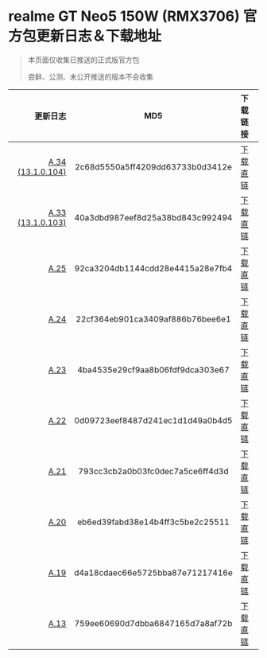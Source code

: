 # realme GT Neo5 150W (RMX3706) 官方包更新日志＆下载地址

> 本页面仅收集已推送的正式版官方包
> 
> 尝鲜、公测、未公开推送的版本不会收集

更新日志 | MD5 | 下载链接
-------:|:-------------:|:--------------
[A.34 (13.1.0.104)](https://gauss-compotacostauto-cn.allawnfs.com/remove-69c2bb320aaeda56af51dfbf1f97fcaa/component-ota/23/04/28/7dca3b17e242402893150789b63ad7b3.html) | 2c68d5550a5ff4209dd63733b0d3412e | [下载直链](https://gauss-componentotacostmanual-cn.allawnfs.com/remove-69c2bb320aaeda56af51dfbf1f97fcaa/component-ota/23/04/27/8388a5bb4ae74c43b6752186304bc77e.zip)
[A.33 (13.1.0.103)](https://gauss-compotacostauto-cn.allawnfs.com/remove-c80b2e5efb70211b8fe6eccb2760fe10/component-ota/23/04/24/fef46ce19a644fd2963e056e7436a450.html) | 40a3dbd987eef8d25a38bd843c992494 | [下载直链](https://gauss-componentotacostmanual-cn.allawnfs.com/remove-c80b2e5efb70211b8fe6eccb2760fe10/component-ota/23/04/24/b47d88ec417742ed836a1d9de8c9d659.zip)
[A.25](https://gauss-compotacostauto-cn.allawnfs.com/remove-bf85f6c43fbd3773dba1fbe18fde02d4/component-ota/23/03/25/2b2ebcf31d4043dda4ddda44b9f2b960.html) | 92ca3204db1144cdd28e4415a28e7fb4 | [下载直链](https://gauss-componentotacostmanual-cn.allawnfs.com/remove-bf85f6c43fbd3773dba1fbe18fde02d4/component-ota/23/03/24/77c363c10d6e4ebb81cbbc4484235b29.zip)
[A.24](https://gauss-compotacostauto-cn.allawnfs.com/remove-334eb367a908bdd5f9638c86e0f0f992/component-ota/23/03/20/8f1ee1a3f4a04beeaf842f4d5964efc6.html) | 22cf364eb901ca3409af886b76bee6e1 | [下载直链](https://gauss-componentotacostmanual-cn.allawnfs.com/remove-334eb367a908bdd5f9638c86e0f0f992/component-ota/23/03/17/c6fccd130bd548a98bb4b8e032400616.zip)
[A.23](https://gauss-compotacostauto-cn.allawnfs.com/remove-b51259f91e3526632afd88e08f8f1cef/component-ota/23/03/07/18b879911dad414686893be2a4e97bcc.html) | 4ba4535e29cf9aa8b06fdf9dca303e67 | [下载直链](https://gauss-componentotacostmanual-cn.allawnfs.com/remove-b51259f91e3526632afd88e08f8f1cef/component-ota/23/03/06/ccc9bc086a104da78f6e7ea992954f52.zip)
[A.22](https://gauss-compotacostauto-cn.allawnfs.com/remove-b1d6aee24e2945efc6f2c846703d5a46/component-ota/23/03/01/6dacd722f8d549b19c8d0e3998179584.html) | 0d09723eef8487d241ec1d1d49a0b4d5 | [下载直链](https://gauss-componentotacostmanual-cn.allawnfs.com/remove-b1d6aee24e2945efc6f2c846703d5a46/component-ota/23/02/28/1c69110d10a24994a1515d41a4c4fd6b.zip)
[A.21](https://gauss-compotacostauto-cn.allawnfs.com/remove-4e51edf46c595cc4fc877bb1640d1815/component-ota/23/02/25/24d3f0a365c44cebbef1a56cf4467360.html) | 793cc3cb2a0b03fc0dec7a5ce6ff4d3d | [下载直链](https://gauss-componentotacostmanual-cn.allawnfs.com/remove-4e51edf46c595cc4fc877bb1640d1815/component-ota/23/02/23/d1e0898ff58643d29b8a1a1fa777349d.zip)
[A.20](https://gauss-compotacostauto-cn.allawnfs.com/remove-564be706441094a3658f4eb90a6ca5eb/component-ota/23/02/17/4ed7e9b76ac342e6ab9537bd74eb1e22.html) | eb6ed39fabd38e14b4ff3c5be2c25511 | [下载直链](https://gauss-componentotacostmanual-cn.allawnfs.com/remove-564be706441094a3658f4eb90a6ca5eb/component-ota/23/02/16/072487e3196044638f3bb50ede1743f0.zip)
[A.19](https://gauss-compotacostauto-cn.allawnfs.com/remove-99c5f21d248ddc92ad4768d5447e9746/component-ota/23/02/15/a35fb870e6794eae9893e500bb1fda5e.html) | d4a18cdaec66e5725bba87e71217416e | [下载直链](https://gauss-componentotacostmanual-cn.allawnfs.com/remove-99c5f21d248ddc92ad4768d5447e9746/component-ota/23/02/14/683ce2109da444f888c79acaf5db5705.zip)
[A.13](https://gauss-compotacostauto-cn.allawnfs.com/remove-f6b3336769c631516f6d9e60c0151e81/component-ota/23/02/10/a1c570e59fe749c4917d9be2451fb401.html) | 759ee60690d7dbba6847165d7a8af72b | [下载直链](https://gauss-componentotacostmanual-cn.allawnfs.com/remove-f6b3336769c631516f6d9e60c0151e81/component-ota/23/02/06/4b56181a32d44f16935bad82b18be879.zip)

